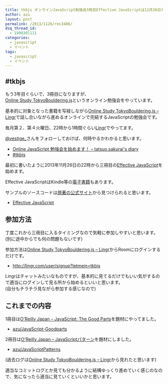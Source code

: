 ```yaml
---
title: tkbjs オンラインJavaScript勉強会3冊目Effective JavaScriptは11月26日からスタート
author: azu
layout: post
permalink: /2013/1126/res3486/
dsq_thread_id:
  - 1998301111
categories:
  - javascript
  - イベント
tags:
  - javascript
  - イベント
---
```

## #tkbjs

もう3年目ぐらいで、3冊目になりますが、  
[Online Study TokyoBouldering.js][1]というオンライン勉強会をやっています。

基本的に対象となった書籍を写経しながら[Online Study TokyoBouldering.js – Lingr][2]で話し合いながら進めるオンラインで完結するJavaScriptの勉強会です。

毎月第２、第４火曜日、22時から1時間ぐらい[Lingr][2]でやってます。

[@vestige_][3]さんをフォローしておけば、何時やるかわかると思います。

*   [Online JavaScript 勉強会を始めます！ &#8211; tatsuo.sakurai's diary][4]
*   [#tkbjs][5] 

最初に書いたように2013年11月26日の22時から三冊目の[Effective JavaScript][6]を始めます。

Effective JavaScriptはKindle等の[電子書籍][7]もあります。

サンプルのソースコードは[原著の公式サイト][8]から見つけられると思います。

- <a href="http://effectivejs.com/">Effective JavaScript</a>

## 参加方法

丁度これから三冊目に入るタイミングなので気軽に参加しやすいと思います。(別に途中からでも何の問題もないです)

参加方法は[Online Study TokyoBouldering.js – Lingr][2]からRoomにログインするだけです。

*   http://lingr.com/user/signup?letmein=tkbjs

Lingrはチャットみたいなものですが、基本的に見てるだけでもいい気がするので適当にログインして見る所から始めるといいと思います。  
(自分もチラチラ見ながら参加する感じなので)

## これまでの内容

1冊目は[O'Reilly Japan &#8211; JavaScript: The Good Parts][9]を題材にやってました。

*   [azu/JavaScript-Goodparts][10]

2冊目は[O'Reilly Japan &#8211; JavaScriptパターン][11]を題材にしました。

*   [azu/JavaScriptPatterns][12]

(過去ログは[Online Study TokyoBouldering.js – Lingr][2]から見れたと思います)

適当なコミットログとか見ても分かるように結構ゆっくり進めていく感じのなので、気になったら適当に見ていくといいかと思います。

 [1]: http://lingr.com/room/tkbjs "Online Study TokyoBouldering.js"
 [2]: http://lingr.com/room/tkbjs "Online Study TokyoBouldering.js – Lingr"
 [3]: https://twitter.com/vestige_ "@vestige_"
 [4]: http://t2os.hatenablog.com/entry/20100708/1278561934 "Online JavaScript 勉強会を始めます！ - tatsuo.sakurai's diary"
 [5]: https://twitter.com/search?q=%23tkbjs "#tkbjs"
 [6]: http://www.amazon.co.jp/dp/4798131113/ "Effective JavaScript"
 [7]: http://books.shoeisha.co.jp/book/b110733.html "電子書籍"
 [8]: http://effectivejs.com/
 [9]: http://www.oreilly.co.jp/books/9784873113913/ "O'Reilly Japan - JavaScript: The Good Parts"
 [10]: https://github.com/azu/JavaScript-Goodparts "azu/JavaScript-Goodparts"
 [11]: http://www.oreilly.co.jp/books/9784873114880/ "O'Reilly Japan - JavaScriptパターン"
 [12]: https://github.com/azu/JavaScriptPatterns "azu/JavaScriptPatterns"
